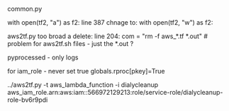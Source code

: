 common.py



with open(tf2, "a") as f2:
line 387
chnage to:
with open(tf2, "w") as f2:



aws2tf.py
too broad a delete:
line 204:
com = "rm -f aws_*.tf *.out"   # problem for aws2tf.sh files - just the *.out ?



pyprocessed - only logs


for iam_role - never set true
globals.rproc[pkey]=True

../aws2tf.py -t aws_lambda_function -i dialycleanup
aws_iam_role.arn:aws:iam::566972129213:role/service-role/dialycleanup-role-bv6r9pdi


